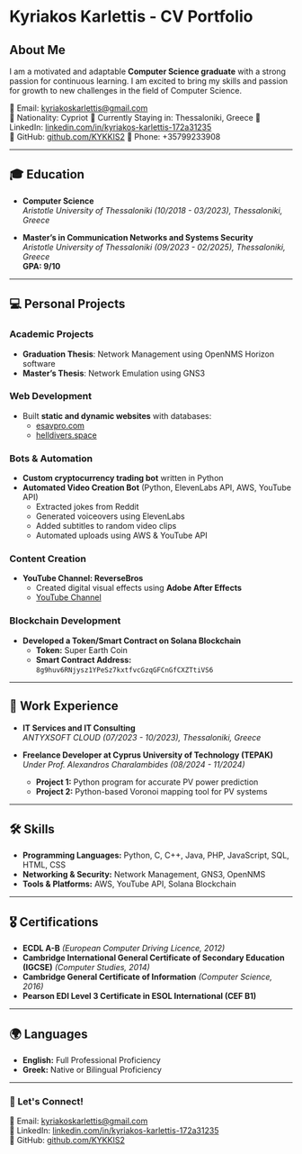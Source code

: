 # Kyriakos Karlettis - CV Portfolio

## About Me
I am a motivated and adaptable **Computer Science graduate** with a strong passion for continuous learning. I am excited to bring my skills and passion for growth to new challenges in the field of Computer Science.

📧 Email: [kyriakoskarlettis@gmail.com](mailto:kyriakoskarlettis@gmail.com)  
🎌 Nationality: Cypriot
📍 Currently Staying in: Thessaloniki, Greece
🔗 LinkedIn: [linkedin.com/in/kyriakos-karlettis-172a31235](https://www.linkedin.com/in/kyriakos-karlettis-172a31235/)  
🔗 GitHub: [github.com/KYKKIS2](https://github.com/KYKKIS2)
📱 Phone: +35799233908

---

## 🎓 Education

- **Computer Science**  
  *Aristotle University of Thessaloniki (10/2018 - 03/2023), Thessaloniki, Greece*

- **Master’s in Communication Networks and Systems Security**  
  *Aristotle University of Thessaloniki (09/2023 - 02/2025), Thessaloniki, Greece*  
  **GPA: 9/10**

---

## 💻 Personal Projects

### Academic Projects
- **Graduation Thesis**: Network Management using OpenNMS Horizon software  
- **Master’s Thesis**: Network Emulation using GNS3  

### Web Development
- Built **static and dynamic websites** with databases:  
  - [esavpro.com](https://www.esavpro.com)  
  - [helldivers.space](https://www.helldivers.space)  

### Bots & Automation
- **Custom cryptocurrency trading bot** written in Python  
- **Automated Video Creation Bot** (Python, ElevenLabs API, AWS, YouTube API)  
  - Extracted jokes from Reddit  
  - Generated voiceovers using ElevenLabs  
  - Added subtitles to random video clips  
  - Automated uploads using AWS & YouTube API  

### Content Creation
- **YouTube Channel: ReverseBros**  
  - Created digital visual effects using **Adobe After Effects**  
  - [YouTube Channel](https://www.youtube.com/@reversebros1510)  

### Blockchain Development
- **Developed a Token/Smart Contract on Solana Blockchain**  
  - **Token:** Super Earth Coin  
  - **Smart Contract Address:** `8g9huv6RNjysz1YPeSz7kxtfvcGzqGFCnGfCXZTtiVS6`  

---

## 🏢 Work Experience

- **IT Services and IT Consulting**  
  *ANTYXSOFT CLOUD (07/2023 - 10/2023), Thessaloniki, Greece*  

- **Freelance Developer at Cyprus University of Technology (TEPAK)**  
  *Under Prof. Alexandros Charalambides (08/2024 - 11/2024)*  
  - **Project 1:** Python program for accurate PV power prediction  
  - **Project 2:** Python-based Voronoi mapping tool for PV systems  

---

## 🛠 Skills

- **Programming Languages:** Python, C, C++, Java, PHP, JavaScript, SQL, HTML, CSS  
- **Networking & Security:** Network Management, GNS3, OpenNMS  
- **Tools & Platforms:** AWS, YouTube API, Solana Blockchain  

---

## 🎖 Certifications

- **ECDL A-B** *(European Computer Driving Licence, 2012)*  
- **Cambridge International General Certificate of Secondary Education (IGCSE)** *(Computer Studies, 2014)*  
- **Cambridge General Certificate of Information** *(Computer Science, 2016)*  
- **Pearson EDI Level 3 Certificate in ESOL International (CEF B1)**  

---

## 🌍 Languages

- **English:** Full Professional Proficiency  
- **Greek:** Native or Bilingual Proficiency  

---

### 📌 Let's Connect!

📧 Email: [kyriakoskarlettis@gmail.com](mailto:kyriakoskarlettis@gmail.com)  
🔗 LinkedIn: [linkedin.com/in/kyriakos-karlettis-172a31235](https://www.linkedin.com/in/kyriakos-karlettis-172a31235/)  
🔗 GitHub: [github.com/KYKKIS2](https://github.com/KYKKIS2)  
